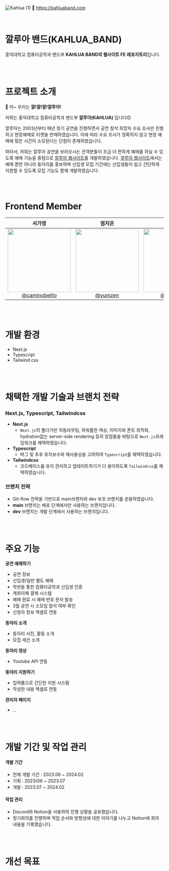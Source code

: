 ![Kahlua (1)](https://github.com/kahluaband/Homepage_FE_20th/assets/109282927/0dc8d6f6-08e0-4339-ab41-a0adf53e2b0a)
🧷 https://kahluaband.com

<br/>

# 깔루아 밴드(KAHLUA_BAND)
홍익대학교 컴퓨터공학과 밴드부 **KAHLUA BAND의 웹사이트 FE 레포지토리**입니다.

<br>
</br>

# 프로젝트 소개

📢 아~ 우리는 **깔!깔!깔!깔루아!**

저희는 홍익대학교 컴퓨터공학과 밴드부 **깔루아(KAHLUA)** 입니다😊

깔루아는 2003년부터 매년 정기 공연을 진행하면서 공연 참석 희망자 수요 조사만 진행하고 현장예매로 티켓을 판매하였습니다. 이에 따라 수요 조사가 정확하지 않고 현장 예매에 많은 시간이 소모된다는 단점이 존재하였습니다.

따라서, 저희는 깔루아 공연을 보러오시는 관객분들이 조금 더 편하게 예매를 하실 수 있도록 예매 기능을 중점으로 [깔루아 웹사이트](https://kahluaband.com)를 개발하였습니다. [깔루아 웹사이트](https://kahluaband.com)에서는 예매 뿐만 아니라 동아리를 홍보하며 신입생 모집 기간에는 신입생들이 쉽고 간단하게 지원할 수 있도록 모집 기능도 함께 개발하였습니다.

<br>
</br>



# Frontend Member 

<div align="left">

| **서가영** | **염지은** | **임가현**  |
| :------: |  :------: | :------: |
| [<img src="https://avatars.githubusercontent.com/u/118096607?v=4" height=200 width=200> <br/> @caminobelllo](https://github.com/caminobelllo) | [<img src="https://avatars.githubusercontent.com/u/109282927?v=4" height=200 width=200> <br/> @yumzen](https://github.com/yumzen) | [<img src="https://avatars.githubusercontent.com/u/114561842?v=4" height=200 width=200> <br/> @limgahyun](https://github.com/limgahyun)|

</div>

<br>
</br>

# 개발 환경
* Next.js
* Typescript
* Tailwind css

<br>
</br>

# 채택한 개발 기술과 브랜치 전략
### Next.js, Typescript, Tailwindcss
- **Next.js**
  - `Next.js`의 폴더기반 자동라우팅, 파워풀한 캐싱, 이미지와 폰트 최적화, hydration없는 server-side rendering 등의 장점들을 바탕으로 `Next.js`프레임워크를 채택하였습니다.
- **Typescript**
  - 버그 및 추후 유지보수와 재사용성을 고려하여 `Typescript`를 채택하였습니다.
- **Tailwindcss**
  - 코드베이스를 유지 관리하고 업데이트하기가 더 용이하도록 `Tailwindcss`를 채택하였습니다.

### 브랜치 전략
- Git-flow 전략을 기반으로 main브랜치와 dev 보조 브랜치를 운용하였습니다.
- **main** 브랜치는 배포 단계에서만 사용하는 브랜치입니다.
- **dev** 브랜치는 개발 단계에서 사용하는 브랜치입니다.


<br>
</br>


# 주요 기능

**공연 예매하기**
* 공연 정보
* 신입생/일반 별도 예매
* 학번을 통한 컴퓨터공학과 신입생 인증
* 계좌이체 결제 시스템
* 예매 완료 시 예매 번호 문자 발송
* 3월 공연 시 소모임 참석 여부 확인
* 신청자 정보 엑셀로 연동
  

**동아리 소개**
* 동아리 사진, 활동 소개
* 모집 세션 소개


**동아리 영상**
* Youtube API 연동


**동아리 지원하기**
* 입력폼으로 간단한 지원 시스템
* 작성한 내용 엑셀로 연동


**관리자 페이지**
* ...


<br>
</br>


# 개발 기간 및 작업 관리

#### 개발 기간
- 전체 개발 기간 : 2023.06 ~ 2024.02
- 기획 : 2023/06 ~ 2023.07
- 개발 : 2023.07 ~ 2024.02

#### 작업 관리
- Discord와 Notion을 사용하여 진행 상황을 공유했습니다.
- 정기회의를 진행하며 작업 순서와 방향성에 대한 이야기를 나누고 Notion에 회의 내용을 기록했습니다.

<br>
</br>

# 개선 목표
